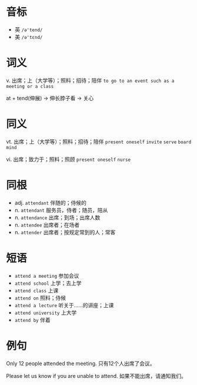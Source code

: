 # 音标

- 英 `/ə'tend/`
- 美 `/ə'tɛnd/`

# 词义

v. 出席；上（大学等）；照料；招待；陪伴
`to go to an event such as a meeting or a class`



at + tend(伸展) → 伸长脖子看 → 关心

# 同义

vt. 出席；上（大学等）；照料；招待；陪伴
`present oneself` `invite` `serve` `board` `mind`

vi. 出席；致力于；照料；照顾
`present oneself` `nurse`

# 同根

- adj. `attendant` 伴随的；侍候的
- n. `attendant` 服务员，侍者；随员，陪从
- n. `attendance` 出席；到场；出席人数
- n. `attendee` 出席者；在场者
- n. `attender` 出席者；按规定常到的人；常客

# 短语

- `attend a meeting` 参加会议
- `attend school` 上学；去上学
- `attend class` 上课
- `attend on` 照料；侍候
- `attend a lecture` 听关于……的讲座；上课
- `attend university` 上大学
- `attend by` 伴着

# 例句

Only 12 people attended the meeting.
只有12个人出席了会议。

Please let us know if you are unable to attend.
如果不能出席，请通知我们。



